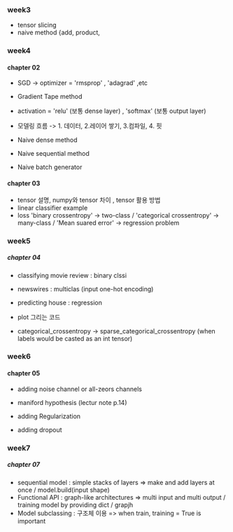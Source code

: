  
### week3
- tensor slicing
- naive method {add, product, 

### week4
#### chapter 02
- SGD -> optimizer = 'rmsprop' , 'adagrad' ,etc
- Gradient Tape method

- activation = 'relu' (보통 dense layer) , 'softmax' (보통 output layer)

- 모델링 흐름 -> 1. 데이터, 2.레이어 쌓기, 3.컴파일, 4. 핏

- Naive dense method
- Naive sequential method
- Naive batch generator

#### chapter 03
- tensor 설명, numpy와 tensor 차이 , tensor 활용 방법
- linear classifier example 
- loss 'binary crossentropy' -> two-class / 'categorical crossentropy' -> many-class / 'Mean suared error' -> regression problem 

### week5
##### chapter 04
- classifying movie review : binary clssi
- newswires : multiclas  (input one-hot encoding)
- predicting house : regression

- plot 그리는 코드

- categorical_crossentropy -> sparse_categorical_crossentropy (when labels would be casted as an int tensor)

### week6
#### chapter 05
- adding noise channel or all-zeors channels
- maniford hypothesis (lectur note p.14)

- adding Regularization
- adding dropout

### week7
##### chapter 07
- sequential model : simple stacks of layers => make and add layers at once / model.build(input shape)
- Functional API : graph-like architectures => multi input and multi output / training model by providing dict / grapjh 
- Model subclassing : 구조체 이용 => when train, training = True is important

